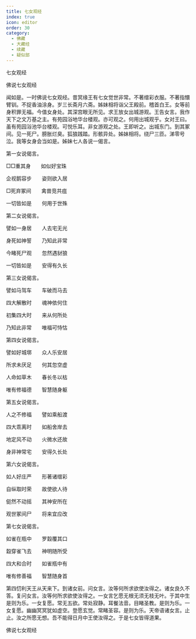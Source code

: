 ```yaml
---
title: 七女观经
index: true
icon: editor
order: 30
category:
  - 佛藏
  - 大藏经
  - 续藏
  - 疑似部
---
```


  七女观经  

佛说七女观经  

闻如是。一时佛说七女观经。昔冥缘王有七女觉世非常。不著缯彩衣服。不著指镮臂钏。不捉香油涂身。岁三长斋月六斋。姊妹相将诣父王殿前。稽首白王。女等前身积罪无福。今值女身处。其深宫眼无所见。求王放女出城游观。王告女言。我作天下之文万基之主。有苑园浴地华台楼观。亦可观之。何用出城观乎。女对王曰。虽有苑园浴池华台楼观。可悦乐耳。非女游观之处。王即听之。出城东门。到其冢间。见一死尸。膀胀烂臭。狐狼践踏。形骸异处。姊妹相将。绕尸三匝。涕零号泣。我等女身会当如是。姊妹七人各说一偈言。  

第一女说偈言。  

□□重其身　　如似好宝珠  

企视鹅容步　　姿则欲入居  

□死弃冢间　　禽兽竞共疽  

一切皆如是　　何用于世殊  

第二女说偈言。  

譬如一身居　　人去宅无光  

身死如神誓　　乃知此非常  

今睹死尸观　　忽然遇豺狼  

一切皆如是　　安得有久长  

第三女说偈言。  

譬如马驾车　　车破而马去  

四大解散时　　魂神依何住  

初集四大时　　来从何所处  

乃知此非常　　唯福可恃怙  

第四女说偈言。  

譬如好城墎　　众人乐安居  

所求未厌足　　何其忽空虚  

人命如草木　　春长冬以枯  

唯有修福德　　智慧随身躯  

第五女说偈言。  

人之不修福　　譬如乘船渡  

四大乖离时　　如船舍岸去  

地定风不动　　火微水还故  

身非神常宅　　安得久长处  

第六女说偈言。  

如人好庄严　　形著诸缯彩  

自纵取时荣　　故使欲人待  

侹然不动摇　　其神安所在  

观世冢间尸　　将来宜应改  

第七女说偈言。  

如雀在瓶中　　罗縠覆其口  

縠穿雀飞去　　神明随所受  

四大和合时　　如雀瓶中有  

唯有修善福　　智慧随身首  

第四忉利天王从天来下。到诸女前。问女言。汝等何所求欲使汝得之。诸女良久不答。复问女言。汝等何所求欲使汝得之。一女言乞愿无根无须无枝无叶。于其中生是则为乐。一女复愿。常无五欲。常处寂静。耳餐法音。目睹圣教。是则为乐。一女复愿。幽幽冥冥犹如虚空。登愿玄觉。常睹圣容。是则为乐。天帝语诸女言。止止。汝之所愿无想。吾不能得日月中王使汝得之。于是七女皆得道果。  

佛说七女观经  
